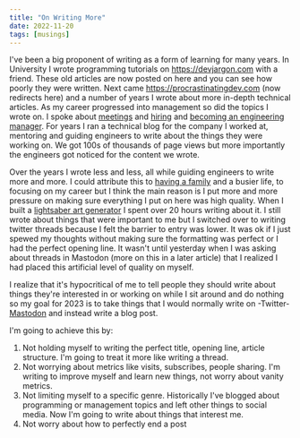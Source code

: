 ```yaml
---
title: "On Writing More"
date: 2022-11-20
tags: [musings]
---
```

 
I've been a big proponent of writing as a form of learning for many years. In University I wrote programming tutorials on https://devjargon.com with a friend. These old articles are now posted on here and you can see how poorly they were written. Next came https://procrastinatingdev.com (now redirects here) and a number of years I wrote about more in-depth technical articles. As my career progressed into management so did the topics I wrote on. I spoke about [meetings](https://mckerlie.com/posts/meetings-can-be-poisonous/) and [hiring](https://mckerlie.com/posts/five-traits-when-hiring/) and [becoming an engineering manager](https://mckerlie.com/posts/you-want-to-be-an-engineering-manager/). For years I ran a technical blog for the company I worked at, mentoring and guiding engineers to write about the things they were working on. We got 100s of thousands of page views but more importantly the engineers got noticed for the content we wrote.

Over the years I wrote less and less, all while guiding engineers to write more and more. I could attribute this to [having a family](https://mckerlie.com/posts/9-promises-to-my-son/) and a busier life, to focusing on my career but I think the main reason is I put more and more pressure on making sure everything I put on here was high quality. When I built a [lightsaber art generator](https://mckerlie.com/posts/using-python-to-generate-10000-unique-lightsabers/) I spent over 20 hours writing about it. I still wrote about things that were important to me but I switched over to writing twitter threads because I felt the barrier to entry was lower. It was ok if I just spewed my thoughts without making sure the formatting was perfect or I had the perfect opening line. It wasn't until yesterday when I was asking about threads in Mastodon (more on this in a later article) that I realized I had placed this artificial level of quality on myself. 

I realize that it's hypocritical of me to tell people they should write about things they're interested in or working on while I sit around and do nothing so my goal for 2023 is to take things that I would normally write on -Twitter- [Mastodon](https://fosstodon.org/@adammckerlie) and instead write a blog post.

I'm going to achieve this by:

1. Not holding myself to writing the perfect title, opening line, article structure. I'm going to treat it more like writing a thread.
2. Not worrying about metrics like visits, subscribes, people sharing. I'm writing to improve myself and learn new things, not worry about vanity metrics.
3. Not limiting myself to a specific genre. Historically I've blogged about programming or management topics and left other things to social media. Now I'm going to write about things that interest me.
4. Not worry about how to perfectly end a post



